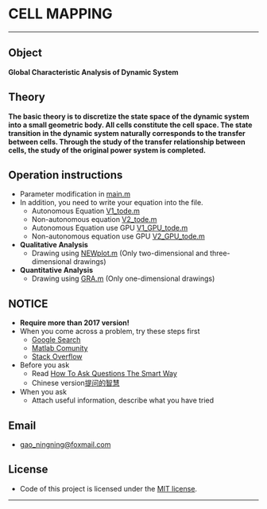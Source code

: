 # CELL MAPPING
---------------------------------------------------------------------

## Object

**Global Characteristic Analysis of Dynamic System**

## Theory

**The basic theory is to discretize the state space of the dynamic system into a small geometric body. All cells constitute the cell space. The state transition in the dynamic system naturally corresponds to the transfer between cells. Through the study of the transfer relationship between cells, the study of the original power system is completed.**

## Operation instructions

- Parameter modification in [main.m](CODE/main.m)
- In addition, you need to write your equation into the file.
  - Autonomous Equation [V1_tode.m](CODE/V1_tode.m)
  - Non-autonomous equation [V2_tode.m](CODE/V2_tode.m)
  - Autonomous Equation use GPU [V1_GPU_tode.m](CODE/V1_GPU_tode.m)
  - Non-autonomous equation use GPU [V2_GPU_tode.m](CODE/V2_GPU_tode.m)
- **Qualitative Analysis**
  - Drawing using [NEWplot.m](CODE/NEWplot.m) (Only two-dimensional and three-dimensional drawings)
- **Quantitative Analysis** 
  - Drawing using [GRA.m](CODE/GRA.m) (Only one-dimensional drawings)

## NOTICE

- **Require more than 2017 version!**
- When you come across a problem, try these steps first
  - [Google Search](https://www.google.com/)
  - [Matlab Comunity](https://www.mathworks.com/matlabcentral/?s_tid=gn_mlc)
  - [Stack Overflow](https://stackoverflow.com/)
- Before you ask
  - Read [How To Ask Questions The Smart Way](http://www.catb.org/~esr/faqs/smart-questions.html)
  - Chinese version[提问的智慧](https://github.com/tvvocold/How-To-Ask-Questions-The-Smart-Way)
- When you ask
  - Attach useful information, describe what you have tried
  
## Email

- gao_ningning@foxmail.com

## License

- Code of this project is licensed under the [MIT license](LICENSE).

---------------------------------------------------------------------------------------------------------
